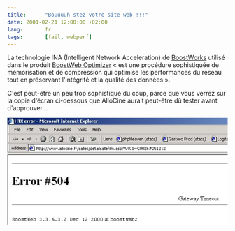 ```yaml
---
title:      "Bouuuuh-stez votre site web !!!"
date: 2001-02-21 12:00:00 +02:00
lang:       fr
tags:       [fail, webperf]
---
```


La technologie INA (Intelligent Network Acceleration) de [BoostWorks](http://www.boostworks.com/) utilisé dans le produit [BoostWeb Optimizer](http://www.boostworks.com/fr_bstkaa/products/boostweb.htm) « est une procédure sophistiquée de mémorisation et de compression qui optimise les performances du réseau tout en préservant l'intégrité et la qualité des données ».

C'est peut-être un peu trop sophistiqué du coup, parce que vous verrez sur la copie d'écran ci-dessous que AlloCiné aurait peut-être dû tester avant d'approuver…

![](error-504.jpg)
